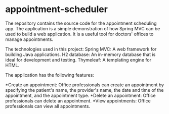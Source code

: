 # appointment-scheduler
The repository contains the source code for the appointment scheduling app.
The application is a simple demonstration of how Spring MVC can be used to build a web application. It is a useful tool for doctors' offices to manage appointments.

The technologies used in this project:
Spring MVC: A web framework for building Java applications.
H2 database: An in-memory database that is ideal for development and testing.
Thymeleaf: A templating engine for HTML.

The application has the following features:

*Create an appointment: Office professionals can create an appointment by specifying the patient's name, the provider's name, the date and time of the appointment, and the appointment type.
*Delete an appointment: Office professionals can delete an appointment.
*View appointments: Office professionals can view all appointments.
